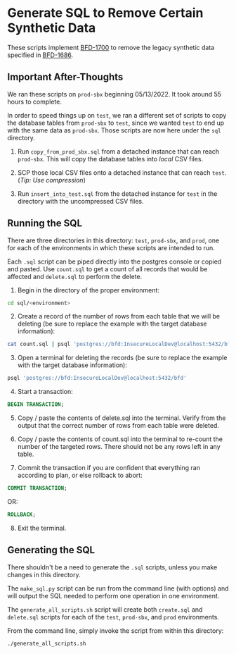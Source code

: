 # Generate SQL to Remove Certain Synthetic Data

These scripts implement [BFD-1700](https://jira.cms.gov/browse/BFD-1700) to remove the legacy synthetic data specified in [BFD-1686](https://jira.cms.gov/browse/BFD-1686).

## Important After-Thoughts

We ran these scripts on `prod-sbx` beginning 05/13/2022. It took around 55 hours to complete.

In order to speed things up on `test`, we ran a different set of scripts to copy the database tables from `prod-sbx` to `test`, since we wanted `test` to end up with the same data as `prod-sbx`. Those scripts are now here under the `sql` directory.

1. Run `copy_from_prod_sbx.sql` from a detached instance that can reach `prod-sbx`. This will copy the database tables into *local* CSV files.

2. SCP those local CSV files onto a detached instance that can reach `test`. (*Tip: Use compression*)

3. Run `insert_into_test.sql` from the detached instance for `test` in the directory with the uncompressed CSV files.


## Running the SQL

There are three directories in this directory: `test`, `prod-sbx`, and `prod`, one for each of the environments in which these scripts are intended to run.

Each `.sql` script can be piped directly into the postgres console or copied and pasted. Use `count.sql` to get a count of all records that would be affected and `delete.sql` to perform the delete.

1. Begin in the directory of the proper environment:

```bash
cd sql/<environment>
```

2. Create a record of the number of rows from each table that we will be deleting (be sure to replace the example with the target database information):

```bash
cat count.sql | psql 'postgres://bfd:InsecureLocalDev@localhost:5432/bfd' | tee deleted_rows_$(date +%Y-%m-%d--%H-%M-%S).log
```

3. Open a terminal for deleting the records (be sure to replace the example with the target database information):

```sql
psql 'postgres://bfd:InsecureLocalDev@localhost:5432/bfd'
```

4. Start a transaction:

```sql
BEGIN TRANSACTION;
```

5. Copy / paste the contents of delete.sql into the terminal. Verify from the output that the correct number of rows from each table were deleted.

6. Copy / paste the contents of count.sql into the terminal to re-count the number of the targeted rows. There should not be any rows left in any table.

7. Commit the transaction if you are confident that everything ran according to plan, or else rollback to abort:

```sql
COMMIT TRANSACTION;
```

OR:

```sql
ROLLBACK;
```

8. Exit the terminal.

## Generating the SQL

There shouldn't be a need to generate the `.sql` scripts, unless you make changes in this directory.

The `make_sql.py` script can be run from the command line (with options) and will output the SQL needed to perform one operation in one environment.

The `generate_all_scripts.sh` script will create both `create.sql` and `delete.sql` scripts for each of the `test`, `prod-sbx`, and `prod` environments.

From the command line, simply invoke the script from within this directory:

```bash
./generate_all_scripts.sh
```
